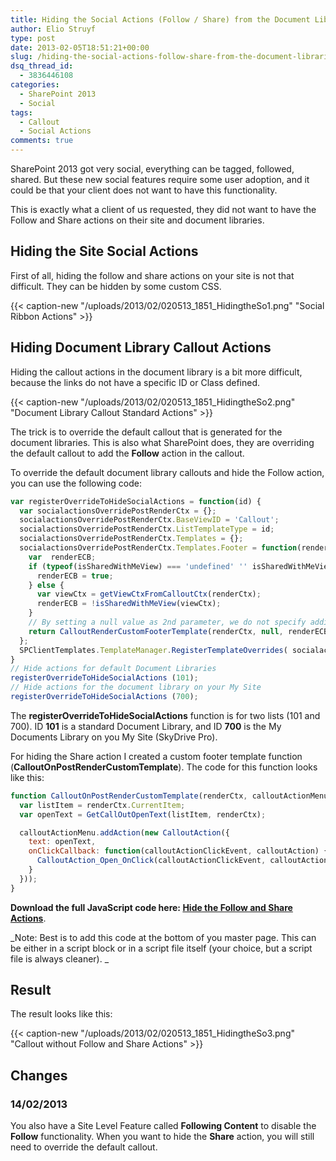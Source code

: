 ```yaml
---
title: Hiding the Social Actions (Follow / Share) from the Document Libraries in SharePoint 2013
author: Elio Struyf
type: post
date: 2013-02-05T18:51:21+00:00
slug: /hiding-the-social-actions-follow-share-from-the-document-libraries-in-sharepoint-2013/
dsq_thread_id:
  - 3836446108
categories:
  - SharePoint 2013
  - Social
tags:
  - Callout
  - Social Actions
comments: true
---
```


SharePoint 2013 got very social, everything can be tagged, followed, shared. But these new social features require some user adoption, and it could be that your client does not want to have this functionality.

This is exactly what a client of us requested, they did not want to have the Follow and Share actions on their site and document libraries.

## Hiding the Site Social Actions

First of all, hiding the follow and share actions on your site is not that difficult. They can be hidden by some custom CSS.

{{< caption-new "/uploads/2013/02/020513_1851_HidingtheSo1.png" "Social Ribbon Actions" >}}

## Hiding Document Library Callout Actions

Hiding the callout actions in the document library is a bit more difficult, because the links do not have a specific ID or Class defined.

{{< caption-new "/uploads/2013/02/020513_1851_HidingtheSo2.png" "Document Library Callout Standard Actions" >}}

The trick is to override the default callout that is generated for the document libraries. This is also what SharePoint does, they are overriding the default callout to add the **Follow** action in the callout.

To override the default document library callouts and hide the Follow action, you can use the following code:


```javascript
var registerOverrideToHideSocialActions = function(id) {
  var socialactionsOverridePostRenderCtx = {};
  socialactionsOverridePostRenderCtx.BaseViewID = 'Callout';
  socialactionsOverridePostRenderCtx.ListTemplateType = id;
  socialactionsOverridePostRenderCtx.Templates = {};
  socialactionsOverridePostRenderCtx.Templates.Footer = function(renderCtx) {
    var  renderECB;
    if (typeof(isSharedWithMeView) === 'undefined' '' isSharedWithMeView === null) {
      renderECB = true;
    } else {
      var viewCtx = getViewCtxFromCalloutCtx(renderCtx);
      renderECB = !isSharedWithMeView(viewCtx);
    }
    // By setting a null value as 2nd parameter, we do not specify additional callout actions.
    return CalloutRenderCustomFooterTemplate(renderCtx, null, renderECB);
  };
  SPClientTemplates.TemplateManager.RegisterTemplateOverrides( socialactionsOverridePostRenderCtx);
}
// Hide actions for default Document Libraries
registerOverrideToHideSocialActions (101);
// Hide actions for the document library on your My Site
registerOverrideToHideSocialActions (700);
```


The **registerOverrideToHideSocialActions** function is for two lists (101 and 700). ID **101** is a standard Document Library, and ID **700** is the My Documents Library on you My Site (SkyDrive Pro).

For hiding the Share action I created a custom footer template function (**CalloutOnPostRenderCustomTemplate**). The code for this function looks like this:


```javascript
function CalloutOnPostRenderCustomTemplate(renderCtx, calloutActionMenu) {
  var listItem = renderCtx.CurrentItem;
  var openText = GetCallOutOpenText(listItem, renderCtx);

  calloutActionMenu.addAction(new CalloutAction({
    text: openText,
    onClickCallback: function(calloutActionClickEvent, calloutAction) {
      CalloutAction_Open_OnClick(calloutActionClickEvent, calloutAction, renderCtx);
    }
  }));
}
```


**Download the full JavaScript code here: [Hide the Follow and Share Actions](/uploads/2013/02/Hide-Follow-Share.js)**.

_Note: Best is to add this code at the bottom of you master page. This can be either in a script block or in a script file itself (your choice, but a script file is always cleaner).
_

## Result

The result looks like this:

{{< caption-new "/uploads/2013/02/020513_1851_HidingtheSo3.png" "Callout without Follow and Share Actions" >}}

## Changes

### 14/02/2013

You also have a Site Level Feature called **Following Content** to disable the **Follow** functionality. When you want to hide the **Share** action, you will still need to override the default callout.